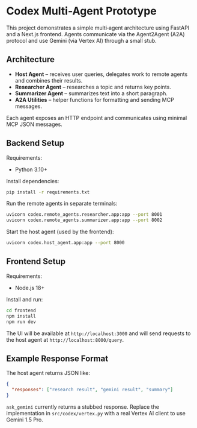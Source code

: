 # Codex Multi-Agent Prototype

This project demonstrates a simple multi‑agent architecture using FastAPI and a
Next.js frontend.  Agents communicate via the Agent2Agent (A2A) protocol and use
Gemini (via Vertex AI) through a small stub.

## Architecture

- **Host Agent** – receives user queries, delegates work to remote agents and
  combines their results.
- **Researcher Agent** – researches a topic and returns key points.
- **Summarizer Agent** – summarizes text into a short paragraph.
- **A2A Utilities** – helper functions for formatting and sending MCP messages.

Each agent exposes an HTTP endpoint and communicates using minimal MCP JSON
messages.

## Backend Setup

Requirements:

- Python 3.10+

Install dependencies:

```bash
pip install -r requirements.txt
```

Run the remote agents in separate terminals:

```bash
uvicorn codex.remote_agents.researcher.app:app --port 8001
uvicorn codex.remote_agents.summarizer.app:app --port 8002
```

Start the host agent (used by the frontend):

```bash
uvicorn codex.host_agent.app:app --port 8000
```

## Frontend Setup

Requirements:

- Node.js 18+

Install and run:

```bash
cd frontend
npm install
npm run dev
```

The UI will be available at `http://localhost:3000` and will send requests to the
host agent at `http://localhost:8000/query`.

## Example Response Format

The host agent returns JSON like:

```json
{
  "responses": ["research result", "gemini result", "summary"]
}
```

`ask_gemini` currently returns a stubbed response. Replace the implementation in
`src/codex/vertex.py` with a real Vertex AI client to use Gemini 1.5 Pro.
